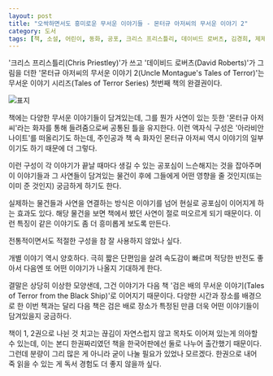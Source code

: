 ```yaml
---
layout: post
title: "오싹하면서도 흥미로운 무서운 이야기들 - 몬터규 아저씨의 무서운 이야기 2"
category: 도서
tags: [책, 소설, 어린이, 동화, 공포, 크리스 프리스틀리, 데이비드 로버츠, 김경희, 제제의숲, 심야책방, 토네이도, 서평]
---
```


'크리스 프리스틀리(Chris Priestley)'가 쓰고
'데이비드 로버츠(David Roberts)'가 그림을 더한
'몬터규 아저씨의 무서운 이야기 2(Uncle Montague's Tales of Terror)'는
무서운 이야기 시리즈(Tales of Terror Series) 첫번째 책의 완결권이다.

![표지](https://images2.imgbox.com/6b/fa/LjLeISuw_o.jpg)

책에는 다양한 무서운 이야기들이 담겨있는데,
그를 뭔가 사연이 있는 듯한 '몬터규 아저씨'라는 화자를 통해 들려줌으로써
공통된 틀을 유지한다.
이런 액자식 구성은 '아라비안 나이트'를 떠올리기도 하는데,
주인공과 책 속 화자인 몬터규 아저씨 역시 이야기의 일부이기도 하기 때문에 더 그렇다.

이런 구성이 각 이야기가 끝날 때마다 생길 수 있는 공포심이 느슨해지는 것을 잡아주며
이 이야기들과 그 사연들이 담겨있는 물건이
후에 그들에게 어떤 영향을 줄 것인지(또는 이미 준 것인지) 궁금하게 하기도 한다.

실제하는 물건들과 사연을 연결하는 방식은
이야기를 넘어 현실로 공포심이 이어지게 하는 효과도 있다.
해당 물건을 보면 책에서 봤던 사연이 절로 떠오르게 되기 때문이다.
이런 특징이 같은 이야기도 좀 더 흥미롭게 보도록 만든다.

전통적이면서도 적절한 구성을 참 잘 사용하지 않았나 싶다.

개별 이야기 역시 양호하다.
극히 짧은 단편임을 살려 속도감이 빠르며 적당한 반전도 좋아서 다음엔 또 어떤 이야기가 나올지 기대하게 한다.

결말은 상당히 이상한 모양샌데,
그건 이야기가 다음 책 '검은 배의 무서운 이야기(Tales of Terror from the Black Ship)'로 이어지기 때문이다.
다양한 시간과 장소를 배경으로 한 이번 책과는 달리
다음 책은 검은 배로 장소가 특정된 만큼 더욱 어떤 이야기들이 담겨있을지 궁금하다.

책이 1, 2권으로 나뉜 것 치고는 끊김이 자연스럽지 않고 목차도 이어져 있는게 의아할 수 있는데,
이는 본디 한권짜리였던 책을 한국어판에선 둘로 나누어 출간했기 때문이다.
그런데 분량이 그리 많은 게 아니라 굳이 나눌 필요가 있었나 모르겠다.
한권으로 내어 죽 읽을 수 있는 게 독서 경험도 더 좋지 않을까 싶다.
